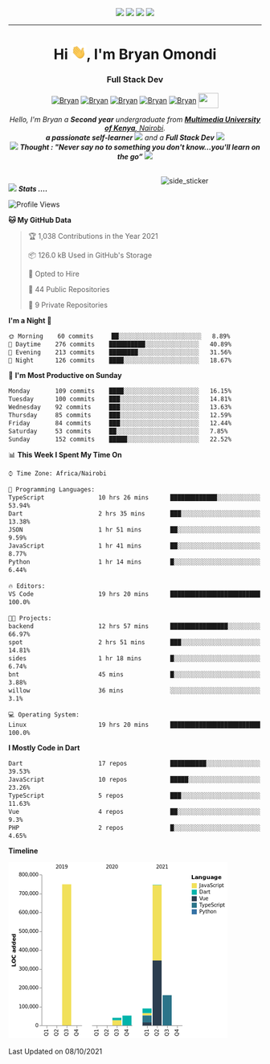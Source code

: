 
 <p align="center">
<img src="https://img.shields.io/badge/Age-20-blue" />
  <img src="https://img.shields.io/badge/Focus-Full%20Stack%20Development-brightgreen" />
  <img src="https://img.shields.io/badge/Lives-Nairobi-success" />
  <img src="https://img.shields.io/badge/Languages-English%20%26%20Swahili-brightgreen" />
</p>
<hr>
<h1 align="center">Hi <img src="https://raw.githubusercontent.com/ABSphreak/ABSphreak/master/gifs/Hi.gif" width="30px">, I'm Bryan Omondi</h1>
<h3 align="center">Full Stack Dev</h3>
<p align="center">
<a href="https://www.dev.to/bryanbill" target="blank"><img align="center" src="https://friconix.com/png/fi-swluxx-dev-to.png" alt="Bryan" height="30" width="40" /></a>
<a href="https://www.linkedin.com/in/bryanomondi254/" target="blank"><img align="center" src="https://image.flaticon.com/icons/png/128/174/174857.png" alt="Bryan" height="30" width="40" /></a>  
<a href="https://www.twitter.com/bryanbill" target="blank"><img align="center" src="https://help.twitter.com/content/dam/help-twitter/brand/logo.png" alt="Bryan" height="30" width="40" /></a>
<a href="https://www.instagram.com/bryan_bill/" target="blank"><img align="center" src="https://image.flaticon.com/icons/png/128/174/174855.png" alt="Bryan" height="30" width="40" /></a>
<a href="https://www.facebook.com/bryanbill/" target="blank"><img align="center" src="https://www.svgrepo.com/show/299425/facebook.svg" alt="Bryan" height="30" width="40" /></a>
 <a href = "mailto: bryanomondi254@gmail.com"><img align="center" src="https://seeklogo.com/images/G/gmail-new-2020-logo-32DBE11BB4-seeklogo.com.png" height="30" width="40" /></a>
</p>
</p>

<p align="center">
  <em>
    Hello, I'm Bryan a <b>Second year</b> undergraduate from <a href="https://mmu.ac.ke/"> <b>Multimedia University of Kenya</b>, Nairobi</a>. <br>
    <b>a passionate self-learner</b> <img src="https://github.com/TheDudeThatCode/TheDudeThatCode/blob/master/Assets/Developer.gif" width="30px"> and a <b>Full Stack Dev</b>&nbsp;<img src="https://github.com/TheDudeThatCode/TheDudeThatCode/blob/master/Assets/Designer.gif" width="36px">
  </em> 
  <br>
  <img src="https://media.giphy.com/media/gH3LO09IOiZIqePwv9/giphy.gif" width="50" /> <b><i align="center">Thought : "Never say no to something you don't know...you'll learn on the go”</i></b> <img src="https://media.giphy.com/media/qjqUcgIyRjsl2/giphy.gif" width="50" />
</p>
<br>
<img align="right" width=200px height=200px alt="side_sticker" src="https://media.giphy.com/media/TEnXkcsHrP4YedChhA/giphy.gif" />

<img src="https://media.giphy.com/media/iY8CRBdQXODJSCERIr/giphy.gif" width="30px">&nbsp;***Stats ....***
<!--START_SECTION:waka-->
![Profile Views](http://img.shields.io/badge/Profile%20Views-3-blue)

**🐱 My GitHub Data** 

> 🏆 1,038 Contributions in the Year 2021
 > 
> 📦 126.0 kB Used in GitHub's Storage 
 > 
> 💼 Opted to Hire
 > 
> 📜 44 Public Repositories 
 > 
> 🔑 9 Private Repositories  
 > 
**I'm a Night 🦉** 

```text
🌞 Morning    60 commits     ██░░░░░░░░░░░░░░░░░░░░░░░   8.89% 
🌆 Daytime    276 commits    ██████████░░░░░░░░░░░░░░░   40.89% 
🌃 Evening    213 commits    ████████░░░░░░░░░░░░░░░░░   31.56% 
🌙 Night      126 commits    ████░░░░░░░░░░░░░░░░░░░░░   18.67%

```
📅 **I'm Most Productive on Sunday** 

```text
Monday       109 commits    ████░░░░░░░░░░░░░░░░░░░░░   16.15% 
Tuesday      100 commits    ███░░░░░░░░░░░░░░░░░░░░░░   14.81% 
Wednesday    92 commits     ███░░░░░░░░░░░░░░░░░░░░░░   13.63% 
Thursday     85 commits     ███░░░░░░░░░░░░░░░░░░░░░░   12.59% 
Friday       84 commits     ███░░░░░░░░░░░░░░░░░░░░░░   12.44% 
Saturday     53 commits     ██░░░░░░░░░░░░░░░░░░░░░░░   7.85% 
Sunday       152 commits    █████░░░░░░░░░░░░░░░░░░░░   22.52%

```


📊 **This Week I Spent My Time On** 

```text
⌚︎ Time Zone: Africa/Nairobi

💬 Programming Languages: 
TypeScript               10 hrs 26 mins      █████████████░░░░░░░░░░░░   53.94% 
Dart                     2 hrs 35 mins       ███░░░░░░░░░░░░░░░░░░░░░░   13.38% 
JSON                     1 hr 51 mins        ██░░░░░░░░░░░░░░░░░░░░░░░   9.59% 
JavaScript               1 hr 41 mins        ██░░░░░░░░░░░░░░░░░░░░░░░   8.77% 
Python                   1 hr 14 mins        █░░░░░░░░░░░░░░░░░░░░░░░░   6.44%

🔥 Editors: 
VS Code                  19 hrs 20 mins      █████████████████████████   100.0%

🐱‍💻 Projects: 
backend                  12 hrs 57 mins      ████████████████░░░░░░░░░   66.97% 
spot                     2 hrs 51 mins       ███░░░░░░░░░░░░░░░░░░░░░░   14.81% 
sides                    1 hr 18 mins        █░░░░░░░░░░░░░░░░░░░░░░░░   6.74% 
bnt                      45 mins             █░░░░░░░░░░░░░░░░░░░░░░░░   3.88% 
willow                   36 mins             ░░░░░░░░░░░░░░░░░░░░░░░░░   3.1%

💻 Operating System: 
Linux                    19 hrs 20 mins      █████████████████████████   100.0%

```

**I Mostly Code in Dart** 

```text
Dart                     17 repos            ██████████░░░░░░░░░░░░░░░   39.53% 
JavaScript               10 repos            █████░░░░░░░░░░░░░░░░░░░░   23.26% 
TypeScript               5 repos             ███░░░░░░░░░░░░░░░░░░░░░░   11.63% 
Vue                      4 repos             ██░░░░░░░░░░░░░░░░░░░░░░░   9.3% 
PHP                      2 repos             █░░░░░░░░░░░░░░░░░░░░░░░░   4.65%

```


**Timeline**

![Chart not found](https://raw.githubusercontent.com/bryanbill/bryanbill/master/charts/bar_graph.png) 


 Last Updated on 08/10/2021
<!--END_SECTION:waka-->

